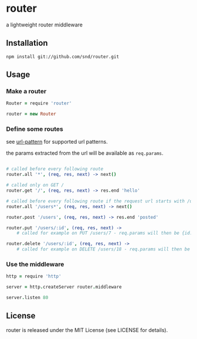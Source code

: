# router

a lightweight router middleware

## Installation

```
npm install git://github.com/snd/router.git
```

## Usage

### Make a router

```coffeescript
Router = require 'router'

router = new Router
```

### Define some routes

see [url-pattern](https://github.com/snd/url-pattern) for supported url patterns.

the params extracted from the url will be available as `req.params`.

```coffeescript

# called before every following route
router.all '*', (req, res, next) -> next()

# called only on GET /
router.get '/', (req, res, next) -> res.end 'hello'

# called before every following route if the request url starts with /users
router.all '/users*', (req, res, next) -> next()

router.post '/users', (req, res, next) -> res.end 'posted'

router.put '/users/:id', (req, res, next) ->
    # called for example on PUT /users/7 - req.params will then be {id: 7}

router.delete '/users/:id', (req, res, next) ->
    # called for example on DELETE /users/18 - req.params will then be {id: 18}
```

### Use the middleware

```coffeescript
http = require 'http'

server = http.createServer router.middleware

server.listen 80
```

## License

router is released under the MIT License (see LICENSE for details).
